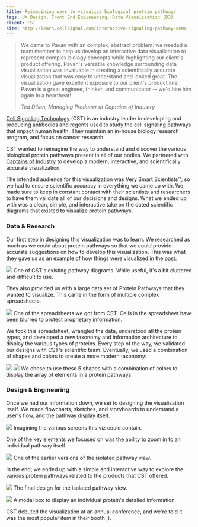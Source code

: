 ```yaml
---
title: Reimagining ways to visualize biological protein pathways
tags: UX Design, Front End Engineering, Data Visualization (D3)
client: CST
site: http://learn.cellsignal.com/interactive-signaling-pathway-demo
---
```


> We came to Pavan with an complex, abstract problem: we needed a team member to help us develop an interactive data visualization to represent complex biology concepts while highlighting our client's product offering. Pavan's versatile knowledge surrounding data visualization was invaluable in creating a scientifically accurate visualization that was easy to understand and looked great. The visualization gave excellent exposure to our client's product line. Pavan is a great engineer, thinker, and communicator -- we'd hire him again in a heartbeat!
>
> <cite>Ted Dillon, Managing Producer at Captains of Industry</cite>

[Cell Signaling Technology] \(CST) is an industry leader in developing and producing antibodies and regents used to study the cell signaling pathways that impact human health. They maintain an in-house biology research program, and focus on cancer research.

CST wanted to reimagine the way to understand and discover the various biological protein pathways present in all of our bodies. We partnered with [Captains of Industry] to develop a modern, interactive, and scientifically accurate visualization.

The intended audience for this visualization was Very Smart Scientists&#x2122;, so we had to ensure scientific accuracy in everything we came up with. We made sure to keep in constant contact with their scientists and researchers to have them validate all of our decisions and designs. What we ended up with was a clean, simple, and interactive take on the dated scientific diagrams that existed to visualize protein pathways.

### Data & Research

Our first step in designing this visualization was to learn. We researched as much as we could about protein pathways so that we could provide accurate suggestions on how to develop this visualization. This was what they gave us as an example of how things were visualized in the past:

<p class='case-study__image-display text-center'>
  <img src='/images/work/cell-signal-technology/cst-akt-pathway-diagram.jpg'>
  <span>One of CST's existing pathway diagrams. While useful, it's a bit cluttered and difficult to use.</span>
</p>

They also provided us with a large data set of Protein Pathways that they wanted to visualize. This came in the form of multiple complex spreadsheets.

<p class='case-study__image-display text-center'>
  <img src='/images/work/cell-signal-technology/cst-spreadsheet.jpg'>
  <span>One of the spreadsheets we got from CST. Cells in the spreadsheet have been blurred to protect proprietary information.</span>
</p>

We took this spreadsheet, wrangled the data, understood all the protein types, and developed a new taxonomy and information architecture to display the various types of proteins. Every step of the way, we validated our designs with CST's scientific team. Eventually, we used a combination of shapes and colors to create a more modern taxonomy:

<p class='case-study__image-display text-center'>
  <img src='/images/work/cell-signal-technology/cst-protein-shapes.svg'>
  <img src='/images/work/cell-signal-technology/cst-protein-classifications.jpg'>
  <span>We chose to use these 5 shapes with a combination of colors to display the array of elements in a protein pathways.</span>
</p>



### Design & Engineering

Once we had our information down, we set to designing the visualization itself. We made flowcharts, sketches, and storyboards to understand a user's flow, and the pathway display itself.

<p class='case-study__image-display text-center'>
  <img src='/images/work/cell-signal-technology/cst-flow-sketches.jpg'>
  <span>Imagining the various screens this viz could contain.</span>
</p>

One of the key elements we focused on was the ability to zoom in to an individual pathway itself.

<p class='case-study__image-display text-center'>
  <img src='/images/work/cell-signal-technology/cst-pathway-sketch.jpg'>
  <span>One of the earlier versions of the isolated pathway view.</span>
</p>


In the end, we ended up with a simple and interactive way to explore the various protein pathways related to the products that CST offered.


<p class='case-study__image-display text-center'>
  <img src='/images/work/cell-signal-technology/cst-pathway-view.jpg'>
  <span>The final design for the isolated pathway view.</span>
</p>


<p class='case-study__image-display text-center'>
  <img src='/images/work/cell-signal-technology/cst-modal-view.jpg'>
  <span>A modal box to display an individual protein's detailed information.</span>
</p>

CST debuted the visualization at an annual conference, and we're told it was the most popular item in their booth ;).

[Cell Signaling Technology]: http://www.cellsignal.com/
[Captains of Industry]: http://www.captainsofindustry.com/
